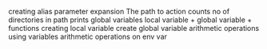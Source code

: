 creating alias
parameter expansion
The path to action
counts no of directories in path
prints global variables
local variable + global variable + functions
creating local variable
create global variable
arithmetic operations using variables
arithmetic operations on env var
